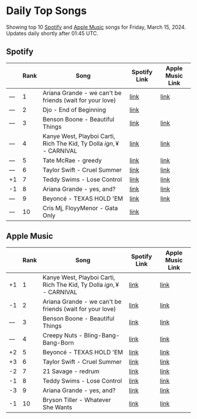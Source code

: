 # Daily Top Songs

Showing top 10 [Spotify](#spotify) and [Apple Music](#apple-music) songs for Friday, March 15, 2024. Updates daily shortly after 01:45 UTC.

## Spotify

|             | Rank            | Song            | Spotify Link                    | Apple Music Link                                                                             |
| ----------- | --------------- | --------------- | ------------------------------- | -------------------------------------------------------------------------------------------- |
| — | 1 | Ariana Grande - we can't be friends (wait for your love) | [link](https://open.spotify.com/track/46kspZSY3aKmwQe7O77fCC) | [link](https://music.apple.com/us/song/we-cant-be-friends-wait-for-your-love/1725878242) |
| — | 2 | Djo - End of Beginning | [link](https://open.spotify.com/track/3qhlB30KknSejmIvZZLjOD) |  |
| — | 3 | Benson Boone - Beautiful Things | [link](https://open.spotify.com/track/6tNQ70jh4OwmPGpYy6R2o9) | [link](https://music.apple.com/us/song/beautiful-things/1724488124) |
| — | 4 | Kanye West, Playboi Carti, Rich The Kid, Ty Dolla $ign, ¥$ - CARNIVAL | [link](https://open.spotify.com/track/4m4BHvDfzIgj5LbQLuFiIp) | [link](https://music.apple.com/us/song/carnival/1730241073) |
| — | 5 | Tate McRae - greedy | [link](https://open.spotify.com/track/3rUGC1vUpkDG9CZFHMur1t) | [link](https://music.apple.com/us/song/greedy/1706381103) |
| — | 6 | Taylor Swift - Cruel Summer | [link](https://open.spotify.com/track/1BxfuPKGuaTgP7aM0Bbdwr) | [link](https://music.apple.com/us/song/cruel-summer/1468058171) |
| +1 | 7 | Teddy Swims - Lose Control | [link](https://open.spotify.com/track/17phhZDn6oGtzMe56NuWvj) | [link](https://music.apple.com/us/song/lose-control/1691699836) |
| -1 | 8 | Ariana Grande - yes, and? | [link](https://open.spotify.com/track/7gaA3wERFkFkgivjwbSvkG) | [link](https://music.apple.com/us/song/yes-and/1724584201) |
| — | 9 | Beyoncé - TEXAS HOLD 'EM | [link](https://open.spotify.com/track/0Z7nGFVCLfixWctgePsRk9) | [link](https://music.apple.com/us/song/texas-hold-em/1730408498) |
| — | 10 | Cris Mj, FloyyMenor - Gata Only | [link](https://open.spotify.com/track/6XjDF6nds4DE2BBbagZol6) |  |

## Apple Music

|             | Rank            | Song            | Spotify Link                    | Apple Music Link                   |
| ----------- | --------------- | --------------- | ------------------------------- | ---------------------------------- |
| +1 | 1 | Kanye West, Playboi Carti, Rich The Kid, Ty Dolla $ign, ¥$ - CARNIVAL | [link](https://open.spotify.com/track/4m4BHvDfzIgj5LbQLuFiIp) | [link](https://music.apple.com/us/song/carnival/1730241073) |
| -1 | 2 | Ariana Grande - we can't be friends (wait for your love) | [link](https://open.spotify.com/track/46kspZSY3aKmwQe7O77fCC) | [link](https://music.apple.com/us/song/we-cant-be-friends-wait-for-your-love/1725878242) |
| — | 3 | Benson Boone - Beautiful Things | [link](https://open.spotify.com/track/6tNQ70jh4OwmPGpYy6R2o9) | [link](https://music.apple.com/us/song/beautiful-things/1724488124) |
| — | 4 | Creepy Nuts - Bling-Bang-Bang-Born | [link](https://open.spotify.com/track/0kdqcbwei4MDWFEX5f33yG) | [link](https://music.apple.com/us/song/bling-bang-bang-born/1720332181) |
| +2 | 5 | Beyoncé - TEXAS HOLD 'EM | [link](https://open.spotify.com/track/0Z7nGFVCLfixWctgePsRk9) | [link](https://music.apple.com/us/song/texas-hold-em/1730408498) |
| +3 | 6 | Taylor Swift - Cruel Summer | [link](https://open.spotify.com/track/1BxfuPKGuaTgP7aM0Bbdwr) | [link](https://music.apple.com/us/song/cruel-summer/1468058171) |
| -2 | 7 | 21 Savage - redrum | [link](https://open.spotify.com/track/52eIcoLUM25zbQupAZYoFh) | [link](https://music.apple.com/us/song/redrum/1724494724) |
| -1 | 8 | Teddy Swims - Lose Control | [link](https://open.spotify.com/track/17phhZDn6oGtzMe56NuWvj) | [link](https://music.apple.com/us/song/lose-control/1691699836) |
| -3 | 9 | Ariana Grande - yes, and? | [link](https://open.spotify.com/track/7gaA3wERFkFkgivjwbSvkG) | [link](https://music.apple.com/us/song/yes-and/1724584201) |
| -1 | 10 | Bryson Tiller - Whatever She Wants | [link](https://open.spotify.com/track/57wp7VFnV8X0pSVnYArGeJ) | [link](https://music.apple.com/us/song/whatever-she-wants/1729856953) |
